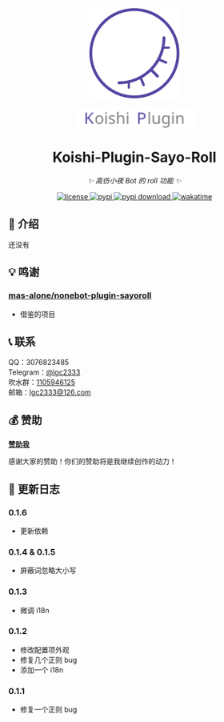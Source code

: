 <!-- markdownlint-disable MD026 MD031 MD033 MD036 MD041 -->

<div align="center">

<a href="https://koishi.chat/zh-CN/market/">
  <img src="https://raw.githubusercontent.com/lgc-KoiDev/readme/master/workspace/koishi-plugin.png" width="180" height="180" alt="NoneBotPluginLogo">
</a>

<p>
  <img src="https://raw.githubusercontent.com/lgc-KoiDev/readme/master/workspace/KoishiPlugin.svg" width="240" alt="NoneBotPluginText">
</p>

# Koishi-Plugin-Sayo-Roll

_✨ 高仿小夜 Bot 的 roll 功能 ✨_

<a href="./LICENSE">
  <img src="https://img.shields.io/github/license/lgc-KoiDev/koishi-plugin-sayo-roll.svg" alt="license">
</a>
<a href="https://www.npmjs.com/package/koishi-plugin-sayo-roll">
  <img src="https://img.shields.io/npm/v/koishi-plugin-sayo-roll" alt="pypi">
</a>
<a href="https://www.npmjs.com/package/koishi-plugin-sayo-roll">
  <img src="https://img.shields.io/npm/dm/koishi-plugin-sayo-roll" alt="pypi download">
</a>
<a href="https://wakatime.com/badge/user/b61b0f9a-f40b-4c82-bc51-0a75c67bfccf/project/962169b7-1180-4c4c-9d39-badbff74707f">
  <img src="https://wakatime.com/badge/user/b61b0f9a-f40b-4c82-bc51-0a75c67bfccf/project/962169b7-1180-4c4c-9d39-badbff74707f.svg" alt="wakatime">
</a>

</div>

## 📖 介绍

还没有

## 💡 鸣谢

### [mas-alone/nonebot-plugin-sayoroll](https://github.com/mas-alone/nonebot-plugin-sayoroll)

- 借鉴的项目

## 📞 联系

QQ：3076823485  
Telegram：[@lgc2333](https://t.me/lgc2333)  
吹水群：[1105946125](https://jq.qq.com/?_wv=1027&k=Z3n1MpEp)  
邮箱：<lgc2333@126.com>

## 💰 赞助

**[赞助我](https://blog.lgc2333.top/donate)**

感谢大家的赞助！你们的赞助将是我继续创作的动力！

## 📝 更新日志

### 0.1.6

- 更新依赖

### 0.1.4 & 0.1.5

- 屏蔽词忽略大小写

### 0.1.3

- 微调 i18n

### 0.1.2

- 修改配置项外观
- 修复几个正则 bug
- 添加一个 i18n

### 0.1.1

- 修复一个正则 bug

